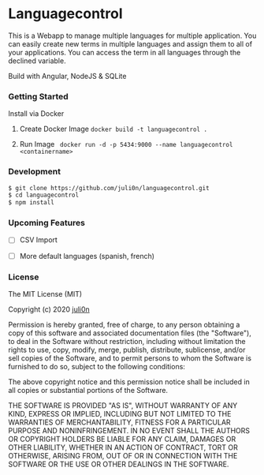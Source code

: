 # Languagecontrol

This is a Webapp to manage multiple languages for multiple application. You can easily create new terms in multiple languages and assign them to all of your applications. You can access the term in all languages through the declined variable.


Build with Angular, NodeJS & SQLite


### Getting Started

Install via Docker

1. Create Docker Image 
``` docker build -t languagecontrol . ```

2. Run Image
``` docker run -d -p 5434:9000 --name languagecontrol <containername>```


### Development
   ```bash
$ git clone https://github.com/juli0n/languagecontrol.git
$ cd languagecontrol
$ npm install
```


### Upcoming Features
- [ ] CSV Import
- [ ] More default languages (spanish, french)




### License
The MIT License (MIT)

Copyright (c) 2020 [juli0n](https://www.herold-consolidated.de/)

Permission is hereby granted, free of charge, to any person obtaining a copy of this software and associated documentation files (the "Software"), to deal in the Software without restriction, including without limitation the rights to use, copy, modify, merge, publish, distribute, sublicense, and/or sell copies of the Software, and to permit persons to whom the Software is furnished to do so, subject to the following conditions:

The above copyright notice and this permission notice shall be included in all copies or substantial portions of the Software.

THE SOFTWARE IS PROVIDED "AS IS", WITHOUT WARRANTY OF ANY KIND, EXPRESS OR IMPLIED, INCLUDING BUT NOT LIMITED TO THE WARRANTIES OF MERCHANTABILITY, FITNESS FOR A PARTICULAR PURPOSE AND NONINFRINGEMENT. IN NO EVENT SHALL THE AUTHORS OR COPYRIGHT HOLDERS BE LIABLE FOR ANY CLAIM, DAMAGES OR OTHER LIABILITY, WHETHER IN AN ACTION OF CONTRACT, TORT OR OTHERWISE, ARISING FROM, OUT OF OR IN CONNECTION WITH THE SOFTWARE OR THE USE OR OTHER DEALINGS IN THE SOFTWARE.


